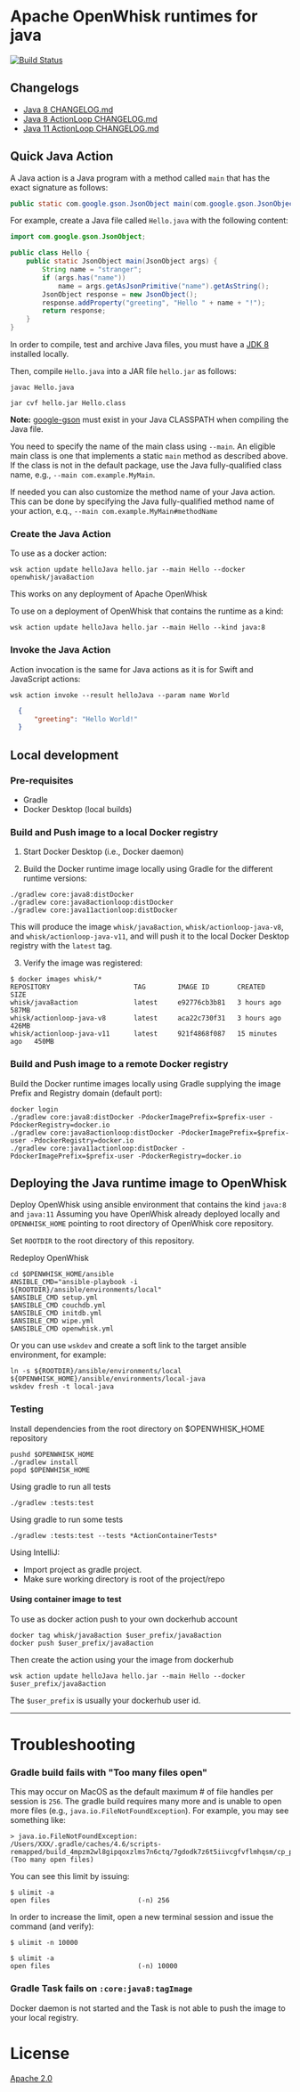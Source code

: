 <!--
#
# Licensed to the Apache Software Foundation (ASF) under one or more
# contributor license agreements.  See the NOTICE file distributed with
# this work for additional information regarding copyright ownership.
# The ASF licenses this file to You under the Apache License, Version 2.0
# (the "License"); you may not use this file except in compliance with
# the License.  You may obtain a copy of the License at
#
#     http://www.apache.org/licenses/LICENSE-2.0
#
# Unless required by applicable law or agreed to in writing, software
# distributed under the License is distributed on an "AS IS" BASIS,
# WITHOUT WARRANTIES OR CONDITIONS OF ANY KIND, either express or implied.
# See the License for the specific language governing permissions and
# limitations under the License.
#
-->

# Apache OpenWhisk runtimes for java

[![Build Status](https://travis-ci.com/apache/openwhisk-runtime-java.svg?branch=master)](https://travis-ci.com/apache/openwhisk-runtime-java)

## Changelogs
- [Java 8 CHANGELOG.md](core/java8/CHANGELOG.md)
- [Java 8 ActionLoop CHANGELOG.md](core/java8actionloop/CHANGELOG.md)
- [Java 11 ActionLoop CHANGELOG.md](core/java11actionloop/CHANGELOG.md)


## Quick Java Action
A Java action is a Java program with a method called `main` that has the exact signature as follows:
```java
public static com.google.gson.JsonObject main(com.google.gson.JsonObject);
```

For example, create a Java file called `Hello.java` with the following content:

```java
import com.google.gson.JsonObject;

public class Hello {
    public static JsonObject main(JsonObject args) {
        String name = "stranger";
        if (args.has("name"))
            name = args.getAsJsonPrimitive("name").getAsString();
        JsonObject response = new JsonObject();
        response.addProperty("greeting", "Hello " + name + "!");
        return response;
    }
}
```
In order to compile, test and archive Java files, you must have a [JDK 8](http://openjdk.java.net/install/) installed locally.

Then, compile `Hello.java` into a JAR file `hello.jar` as follows:
```
javac Hello.java
```
```
jar cvf hello.jar Hello.class
```

**Note:** [google-gson](https://github.com/google/gson) must exist in your Java CLASSPATH when compiling the Java file.

You need to specify the name of the main class using `--main`. An eligible main
class is one that implements a static `main` method as described above. If the
class is not in the default package, use the Java fully-qualified class name,
e.g., `--main com.example.MyMain`.

If needed you can also customize the method name of your Java action. This
can be done by specifying the Java fully-qualified method name of your action,
e.q., `--main com.example.MyMain#methodName`

### Create the Java Action
To use as a docker action:
```
wsk action update helloJava hello.jar --main Hello --docker openwhisk/java8action
```
This works on any deployment of Apache OpenWhisk

To use on a deployment of OpenWhisk that contains the runtime as a kind:
```
wsk action update helloJava hello.jar --main Hello --kind java:8
```

### Invoke the Java Action
Action invocation is the same for Java actions as it is for Swift and JavaScript actions:

```
wsk action invoke --result helloJava --param name World
```

```json
  {
      "greeting": "Hello World!"
  }
```

## Local development

### Pre-requisites
- Gradle
- Docker Desktop (local builds)

### Build  and Push image to a local Docker registry

1. Start Docker Desktop (i.e., Docker daemon)

2. Build the Docker runtime image locally using Gradle for the different runtime versions:
```
./gradlew core:java8:distDocker
./gradlew core:java8actionloop:distDocker
./gradlew core:java11actionloop:distDocker
```
This will produce the image `whisk/java8action`, `whisk/actionloop-java-v8`, and `whisk/actionloop-java-v11`, and will push it to the local Docker Desktop registry with the `latest` tag.

3. Verify the image was registered:
```
$ docker images whisk/*
REPOSITORY                     TAG        IMAGE ID       CREATED          SIZE
whisk/java8action              latest     e92776cb3b81   3 hours ago      587MB
whisk/actionloop-java-v8       latest     aca22c730f31   3 hours ago      426MB
whisk/actionloop-java-v11      latest     921f4868f087   15 minutes ago   450MB
```

### Build and Push image to a remote Docker registry

Build the Docker runtime images locally using Gradle supplying the image Prefix and Registry domain (default port):
```
docker login
./gradlew core:java8:distDocker -PdockerImagePrefix=$prefix-user -PdockerRegistry=docker.io
./gradlew core:java8actionloop:distDocker -PdockerImagePrefix=$prefix-user -PdockerRegistry=docker.io
./gradlew core:java11actionloop:distDocker -PdockerImagePrefix=$prefix-user -PdockerRegistry=docker.io
```

## Deploying the Java runtime image to OpenWhisk

Deploy OpenWhisk using ansible environment that contains the kind `java:8` and `java:11`
Assuming you have OpenWhisk already deployed locally and `OPENWHISK_HOME` pointing to root directory of OpenWhisk core repository.

Set `ROOTDIR` to the root directory of this repository.

Redeploy OpenWhisk
```
cd $OPENWHISK_HOME/ansible
ANSIBLE_CMD="ansible-playbook -i ${ROOTDIR}/ansible/environments/local"
$ANSIBLE_CMD setup.yml
$ANSIBLE_CMD couchdb.yml
$ANSIBLE_CMD initdb.yml
$ANSIBLE_CMD wipe.yml
$ANSIBLE_CMD openwhisk.yml
```

Or you can use `wskdev` and create a soft link to the target ansible environment, for example:
```
ln -s ${ROOTDIR}/ansible/environments/local ${OPENWHISK_HOME}/ansible/environments/local-java
wskdev fresh -t local-java
```

### Testing
Install dependencies from the root directory on $OPENWHISK_HOME repository
```
pushd $OPENWHISK_HOME
./gradlew install
popd $OPENWHISK_HOME
```

Using gradle to run all tests
```
./gradlew :tests:test
```
Using gradle to run some tests
```
./gradlew :tests:test --tests *ActionContainerTests*
```
Using IntelliJ:
- Import project as gradle project.
- Make sure working directory is root of the project/repo

#### Using container image to test
To use as docker action push to your own dockerhub account
```
docker tag whisk/java8action $user_prefix/java8action
docker push $user_prefix/java8action
```
Then create the action using your the image from dockerhub
```
wsk action update helloJava hello.jar --main Hello --docker $user_prefix/java8action
```
The `$user_prefix` is usually your dockerhub user id.

---

# Troubleshooting

### Gradle build fails with "Too many files open"

This may occur on MacOS as the default maximum # of file handles per session is `256`.  The gradle build requires many more and is unable to open more files (e.g., `java.io.FileNotFoundException`).  For example, you may see something like:

```
> java.io.FileNotFoundException: /Users/XXX/.gradle/caches/4.6/scripts-remapped/build_4mpzm2wl8gipqoxzlms7n6ctq/7gdodk7z6t5iivcgfvflmhqsm/cp_projdf5583fde4f7f1f2f3f5ea117e2cdff1/cache.properties (Too many open files)

```
You can see this limit by issuing:
```
$ ulimit -a
open files                      (-n) 256
```

In order to increase the limit, open a new terminal session and issue the command (and verify):
```
$ ulimit -n 10000

$ ulimit -a
open files                      (-n) 10000
```

### Gradle Task fails on  `:core:java8:tagImage`

Docker daemon is not started and the Task is not able to push the image to your local registry.

# License
[Apache 2.0](LICENSE.txt)
